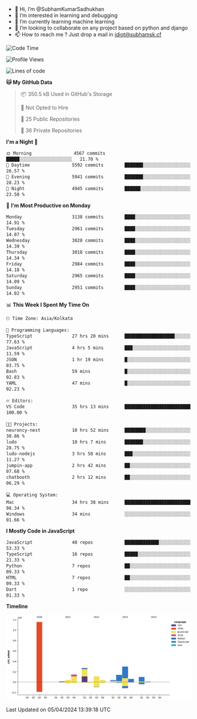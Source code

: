 - 👋 Hi, I’m @SubhamKumarSadhukhan
- 👀 I’m interested in learning and debugging
- 🌱 I’m currently learning machine learning
- 💞️ I’m looking to collaborate on any project based on python and django
- 📫 How to reach me ?
      Just drop a mail in idiot@subhamsk.cf

<!---
SubhamKumarSadhukhan/SubhamKumarSadhukhan is a ✨ special ✨ repository because its `README.md` (this file) appears on your GitHub profile.
You can click the Preview link to take a look at your changes.
--->


<!--START_SECTION:waka-->
![Code Time](http://img.shields.io/badge/Code%20Time-2%2C092%20hrs%2012%20mins-blue)

![Profile Views](http://img.shields.io/badge/Profile%20Views-0-blue)

![Lines of code](https://img.shields.io/badge/From%20Hello%20World%20I%27ve%20Written-2.4%20million%20lines%20of%20code-blue)

**🐱 My GitHub Data** 

> 📦 350.5 kB Used in GitHub's Storage 
 > 
> 🚫 Not Opted to Hire
 > 
> 📜 25 Public Repositories 
 > 
> 🔑 36 Private Repositories 
 > 
**I'm a Night 🦉** 

```text
🌞 Morning                4567 commits        █████░░░░░░░░░░░░░░░░░░░░   21.70 % 
🌆 Daytime                5592 commits        ███████░░░░░░░░░░░░░░░░░░   26.57 % 
🌃 Evening                5941 commits        ███████░░░░░░░░░░░░░░░░░░   28.23 % 
🌙 Night                  4945 commits        ██████░░░░░░░░░░░░░░░░░░░   23.50 % 
```
📅 **I'm Most Productive on Monday** 

```text
Monday                   3138 commits        ████░░░░░░░░░░░░░░░░░░░░░   14.91 % 
Tuesday                  2961 commits        ████░░░░░░░░░░░░░░░░░░░░░   14.07 % 
Wednesday                3028 commits        ████░░░░░░░░░░░░░░░░░░░░░   14.39 % 
Thursday                 3018 commits        ████░░░░░░░░░░░░░░░░░░░░░   14.34 % 
Friday                   2984 commits        ████░░░░░░░░░░░░░░░░░░░░░   14.18 % 
Saturday                 2965 commits        ████░░░░░░░░░░░░░░░░░░░░░   14.09 % 
Sunday                   2951 commits        ████░░░░░░░░░░░░░░░░░░░░░   14.02 % 
```


📊 **This Week I Spent My Time On** 

```text
🕑︎ Time Zone: Asia/Kolkata

💬 Programming Languages: 
TypeScript               27 hrs 20 mins      ███████████████████░░░░░░   77.63 % 
JavaScript               4 hrs 5 mins        ███░░░░░░░░░░░░░░░░░░░░░░   11.59 % 
JSON                     1 hr 19 mins        █░░░░░░░░░░░░░░░░░░░░░░░░   03.75 % 
Bash                     59 mins             █░░░░░░░░░░░░░░░░░░░░░░░░   02.83 % 
YAML                     47 mins             █░░░░░░░░░░░░░░░░░░░░░░░░   02.23 % 

🔥 Editors: 
VS Code                  35 hrs 13 mins      █████████████████████████   100.00 % 

🐱‍💻 Projects: 
neuroncy-nest            10 hrs 52 mins      ████████░░░░░░░░░░░░░░░░░   30.86 % 
ludo                     10 hrs 7 mins       ███████░░░░░░░░░░░░░░░░░░   28.75 % 
ludo-nodejs              3 hrs 58 mins       ███░░░░░░░░░░░░░░░░░░░░░░   11.27 % 
jumpin-app               2 hrs 42 mins       ██░░░░░░░░░░░░░░░░░░░░░░░   07.68 % 
chatbooth                2 hrs 12 mins       ██░░░░░░░░░░░░░░░░░░░░░░░   06.29 % 

💻 Operating System: 
Mac                      34 hrs 38 mins      █████████████████████████   98.34 % 
Windows                  34 mins             ░░░░░░░░░░░░░░░░░░░░░░░░░   01.66 % 
```

**I Mostly Code in JavaScript** 

```text
JavaScript               40 repos            █████████████░░░░░░░░░░░░   53.33 % 
TypeScript               16 repos            █████░░░░░░░░░░░░░░░░░░░░   21.33 % 
Python                   7 repos             ██░░░░░░░░░░░░░░░░░░░░░░░   09.33 % 
HTML                     7 repos             ██░░░░░░░░░░░░░░░░░░░░░░░   09.33 % 
Dart                     1 repo              ░░░░░░░░░░░░░░░░░░░░░░░░░   01.33 % 
```



**Timeline**

![Lines of Code chart](https://raw.githubusercontent.com/SubhamKumarSadhukhan/SubhamKumarSadhukhan/main/assets/bar_graph.png)


 Last Updated on 05/04/2024 13:39:18 UTC
<!--END_SECTION:waka-->

